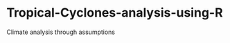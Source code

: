 Tropical-Cyclones-analysis-using-R
==================================

Climate analysis through assumptions
